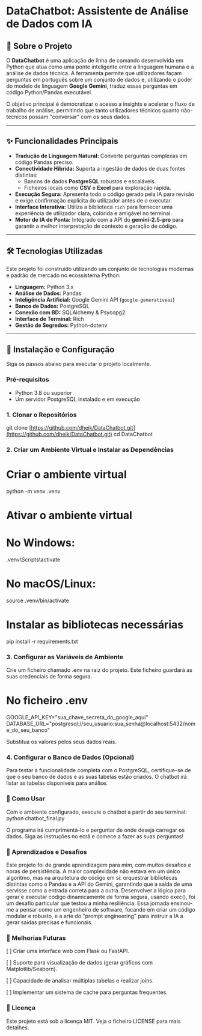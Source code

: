 # DataChatbot: Assistente de Análise de Dados com IA

## 📖 Sobre o Projeto

O **DataChatbot** é uma aplicação de linha de comando desenvolvida em Python que atua como uma ponte inteligente entre a linguagem humana e a análise de dados técnica. A ferramenta permite que utilizadores façam perguntas em português sobre um conjunto de dados e, utilizando o poder do modelo de linguagem **Google Gemini**, traduz essas perguntas em código Python/Pandas executável.

O objetivo principal é democratizar o acesso a insights e acelerar o fluxo de trabalho de análise, permitindo que tanto utilizadores técnicos quanto não-técnicos possam "conversar" com os seus dados.

---

## ✨ Funcionalidades Principais

* **Tradução de Linguagem Natural:** Converte perguntas complexas em código Pandas preciso.
* **Conectividade Híbrida:** Suporta a ingestão de dados de duas fontes distintas:
    * Bancos de dados **PostgreSQL** robustos e escaláveis.
    * Ficheiros locais como **CSV** e **Excel** para exploração rápida.
* **Execução Segura:** Apresenta todo o código gerado pela IA para revisão e exige confirmação explícita do utilizador antes de o executar.
* **Interface Interativa:** Utiliza a biblioteca `rich` para fornecer uma experiência de utilizador clara, colorida e amigável no terminal.
* **Motor de IA de Ponta:** Integrado com a API do **gemini-2.5-pro** para garantir a melhor interpretação de contexto e geração de código.

---

## 🛠️ Tecnologias Utilizadas

Este projeto foi construído utilizando um conjunto de tecnologias modernas e padrão de mercado no ecossistema Python:

* **Linguagem:** Python 3.x
* **Análise de Dados:** Pandas
* **Inteligência Artificial:** Google Gemini API (`google-generativeai`)
* **Banco de Dados:** PostgreSQL
* **Conexão com BD:** SQLAlchemy & Psycopg2
* **Interface de Terminal:** Rich
* **Gestão de Segredos:** Python-dotenv

---

## 🚀 Instalação e Configuração

Siga os passos abaixo para executar o projeto localmente.

### Pré-requisitos

* Python 3.8 ou superior
* Um servidor PostgreSQL instalado e em execução

### 1. Clonar o Repositórios

git clone [https://github.com/dheik/DataChatbot.git](https://github.com/dheik/DataChatbot.git)
cd DataChatbot

### 2. Criar um Ambiente Virtual e Instalar as Dependências

# Criar o ambiente virtual
python -m venv .venv

# Ativar o ambiente virtual
# No Windows:
.venv\Scripts\activate
# No macOS/Linux:
source .venv/bin/activate

# Instalar as bibliotecas necessárias
pip install -r requirements.txt

### 3. Configurar as Variáveis de Ambiente

Crie um ficheiro chamado .env na raiz do projeto. Este ficheiro guardará as suas credenciais de forma segura.
# No ficheiro .env
GOOGLE_API_KEY="sua_chave_secreta_do_google_aqui"
DATABASE_URL="postgresql://seu_usuario:sua_senha@localhost:5432/nome_do_seu_banco"

Substitua os valores pelos seus dados reais.

### 4. Configurar o Banco de Dados (Opcional)

Para testar a funcionalidade completa com o PostgreSQL, certifique-se de que o seu banco de dados e as suas tabelas estão criados. O chatbot irá listar as tabelas disponíveis para análise.

### 🏃 Como Usar
Com o ambiente configurado, execute o chatbot a partir do seu terminal:
python chatbot_final.py

O programa irá cumprimentá-lo e perguntar de onde deseja carregar os dados. Siga as instruções no ecrã e comece a fazer as suas perguntas!

### 🧠 Aprendizados e Desafios
Este projeto foi de grande aprendizagem para mim, com muitos desafios e horas de persistência. A maior complexidade não estava em um único algoritmo, mas na arquitetura do código em si: orquestrar bibliotecas distintas como o Pandas e a API do Gemini, garantindo que a saída de uma servisse como a entrada correta para a outra. Desenvolver a lógica para gerar e executar código dinamicamente de forma segura, usando exec(), foi um desafio particular que testou a minha resiliência. Essa jornada ensinou-me a pensar como um engenheiro de software, focando em criar um código modular e robusto, e a arte do "prompt engineering" para instruir a IA a gerar saídas precisas e funcionais.

### 🔮 Melhorias Futuras
[ ] Criar uma interface web com Flask ou FastAPI.

[ ] Suporte para visualização de dados (gerar gráficos com Matplotlib/Seaborn).

[ ] Capacidade de analisar múltiplas tabelas e realizar joins.

[ ] Implementar um sistema de cache para perguntas frequentes.

### 📄 Licença
Este projeto está sob a licença MIT. Veja o ficheiro LICENSE para mais detalhes.
